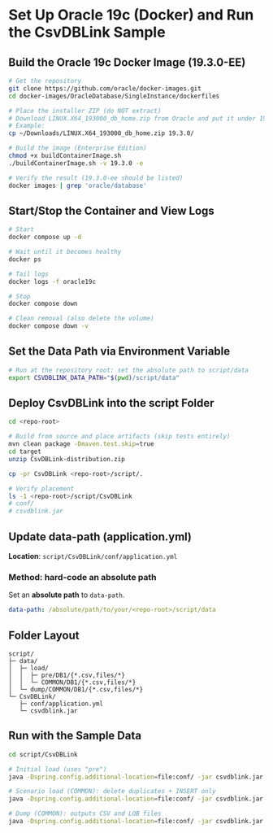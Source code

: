 # Set Up Oracle 19c (Docker) and Run the CsvDBLink Sample

## Build the Oracle 19c Docker Image (19.3.0-EE)

```bash
# Get the repository
git clone https://github.com/oracle/docker-images.git
cd docker-images/OracleDatabase/SingleInstance/dockerfiles

# Place the installer ZIP (do NOT extract)
# Download LINUX.X64_193000_db_home.zip from Oracle and put it under 19.3.0/
# Example: 
cp ~/Downloads/LINUX.X64_193000_db_home.zip 19.3.0/

# Build the image (Enterprise Edition)
chmod +x buildContainerImage.sh
./buildContainerImage.sh -v 19.3.0 -e

# Verify the result (19.3.0-ee should be listed)
docker images | grep 'oracle/database'
```

## Start/Stop the Container and View Logs

```bash
# Start
docker compose up -d

# Wait until it becomes healthy
docker ps

# Tail logs
docker logs -f oracle19c

# Stop
docker compose down

# Clean removal (also delete the volume)
docker compose down -v
```

## Set the Data Path via Environment Variable

```bash
# Run at the repository root: set the absolute path to script/data
export CSVDBLINK_DATA_PATH="$(pwd)/script/data"
```

## Deploy CsvDBLink into the script Folder

```bash
cd <repo-root>

# Build from source and place artifacts (skip tests entirely)
mvn clean package -Dmaven.test.skip=true
cd target
unzip CsvDBLink-distribution.zip

cp -pr CsvDBLink <repo-root>/script/.

# Verify placement
ls -1 <repo-root>/script/CsvDBLink
# conf/
# csvdblink.jar
```

## Update data-path (application.yml)

**Location**: `script/CsvDBLink/conf/application.yml`

### Method: hard-code an absolute path

Set an **absolute path** to `data-path`.

```yaml
data-path: /absolute/path/to/your/<repo-root>/script/data
```

## Folder Layout

```
script/
├─ data/
│  ├─ load/
│  │  ├─ pre/DB1/{*.csv,files/*}
│  │  └─ COMMON/DB1/{*.csv,files/*}
│  └─ dump/COMMON/DB1/{*.csv,files/*}
└─ CsvDBLink/
   ├─ conf/application.yml
   └─ csvdblink.jar
```

## Run with the Sample Data

```bash
cd script/CsvDBLink

# Initial load (uses "pre")
java -Dspring.config.additional-location=file:conf/ -jar csvdblink.jar --load

# Scenario load (COMMON): delete duplicates + INSERT only
java -Dspring.config.additional-location=file:conf/ -jar csvdblink.jar --load COMMON

# Dump (COMMON): outputs CSV and LOB files
java -Dspring.config.additional-location=file:conf/ -jar csvdblink.jar --dump COMMON
```
